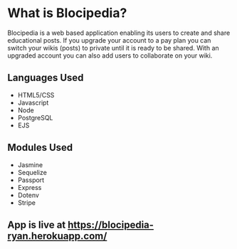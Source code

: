 # What is Blocipedia?
Blocipedia is a web based application enabling its users to create and share educational posts.  If you upgrade your account to a pay plan you can switch your wikis (posts) to private until it is ready to be shared.  With an upgraded account you can also add users to collaborate on your wiki.

## Languages Used
* HTML5/CSS
* Javascript
* Node
* PostgreSQL
* EJS

## Modules Used
* Jasmine
* Sequelize
* Passport
* Express
* Dotenv
* Stripe

## App is live at https://blocipedia-ryan.herokuapp.com/